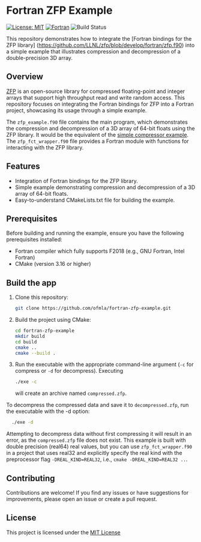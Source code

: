 # Fortran ZFP Example
[![License: MIT](https://img.shields.io/badge/License-MIT-yellow.svg)](https://opensource.org/licenses/MIT)
[![Fortran](https://img.shields.io/badge/Fortran-734f96?logo=fortran&style=flat)](https://fortran-lang.org)
![Build Status](https://github.com/ofmla/zfp_simple_example/actions/workflows/CI.yml/badge.svg)

This repository demonstrates how to integrate the [Fortran bindings for the ZFP library] (https://github.com/LLNL/zfp/blob/develop/fortran/zfp.f90) into a simple example that illustrates compression and decompression of a double-precision 3D array.

## Overview

[ZFP](https://github.com/LLNL/zfp) is an open-source library for compressed floating-point and integer arrays that support high throughput read and write random access. This repository focuses on integrating the Fortran bindings for ZFP into a Fortran project, showcasing its usage through a simple example. 

The `zfp_example.f90` file contains the main program, which demonstrates the compression and decompression of a 3D array of 64-bit floats using the ZFP library. It would be the equivalent of the [simple compressor example](https://github.com/LLNL/zfp/blob/develop/examples/simple.c). The `zfp_fct_wrapper.f90` file provides a Fortran module with functions for interacting with the ZFP library.


## Features

- Integration of Fortran bindings for the ZFP library.
- Simple example demonstrating compression and decompression of a 3D array of 64-bit floats.
- Easy-to-understand CMakeLists.txt file for building the example.

## Prerequisites

Before building and running the example, ensure you have the following prerequisites installed:

- Fortran compiler which fully supports F2018 (e.g., GNU Fortran, Intel Fortran)
- CMake (version 3.16 or higher)

## Build the app

1. Clone this repository:

    ```bash
    git clone https://github.com/ofmla/fortran-zfp-example.git
    ```

2. Build the project using CMake:

    ```bash
    cd fortran-zfp-example
    mkdir build
    cd build
    cmake ..
    cmake --build .
    ```

3. Run the executable with the appropriate command-line argument (`-c` for compress or `-d` for decompress). Executing

    ```bash
    ./exe -c
    ```
    will create an archive named `compressed.zfp`.

To decompress the compressed data and save it to `decompressed.zfp`, run the executable with the -d option:

  ```bash
    ./exe -d
  ```
  Attempting to decompress data without first compressing it will result in an error, as the `compressed.zfp` file does not exist. This example is built with double precision (real64) real values, but you can use `zfp_fct_wrapper.f90` in a project that uses real32 and explicitly specify the real kind with the preprocessor flag `-DREAL_KIND=REAL32`, i.e., `cmake -DREAL_KIND=REAL32 ..`.

## Contributing

Contributions are welcome! If you find any issues or have suggestions for improvements, please open an issue or create a pull request.

## License

This project is licensed under the [MIT License](https://github.com/ofmla/zfp_simple_example/blob/main/LICENSE)
